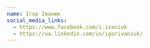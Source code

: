 ```yaml
---
name: Ігор Іванюк
social_media_links:
  - https://www.facebook.com/i.ivaniuk
  - https://ua.linkedin.com/in/igorivaniuk/
---
```

